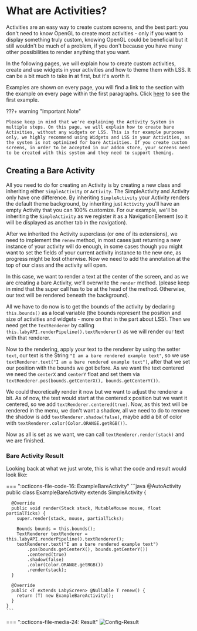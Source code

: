 # What are Activities?

Activities are an easy way to create custom screens, and the best part: you don't need to know OpenGL to create most activities - only if you want to display something truly custom, knowing OpenGL could be beneficial but it still wouldn't be much of a problem, if you don't because you have many other possibilities to render anything that you want.

In the following pages, we will explain how to create custom activities, create and use widgets in your activities and how to theme them with LSS. It can be a bit much to take in at first, but it's worth it.

Examples are shown on every page, you will find a link to the section with the example on every page within the first paragraphs. Click <a href="#bare-activity-example">here</a> to see the first example.

???+ warning "Important Note"

    Please keep in mind that we're explaining the Activity System in multiple steps. On this page, we will explain how to create bare Activities, without any widgets or LSS. This is for example purposes only, we highly recommend using Widgets and LSS in your Activities, as the system is not optimized for bare Activities. If you create custom screens, in order to be accepted in our addon store, your screens need to be created with this system and they need to support theming. 

## Creating a Bare Activity

All you need to do for creating an Activity is by creating a new class and inheriting either `SimpleActivity` or `Activity`. The SimpleActivity and Activity only have one difference. By inheriting `SimpleActivity` your Activity renders the default theme background, by inheriting just `Activity` you'll have an empty Activity that you can 100% customize. For our example, we'll be inheriting the `SimpleActivity` as we register it as a NavigationElement (so it will be displayed as another tab in the navigation). 

After we inherited the Activity superclass (or one of its extensions), we need to implement the `renew` method, in most cases just returning a new instance of your activity will do enough, in some cases though you might want to set the fields of your current activity instance to the new one, as progress might be lost otherwise. Now we need to add the annotation at the top of our class and the activity will open.

In this case, we want to render a text at the center of the screen, and as we are creating a bare Activity, we'll overwrite the `render` method. (please keep in mind that the super call has to be at the head of the method. Otherwise, our text will be rendered beneath the background). 

All we have to do now is to get the bounds of the activity by declaring `this.bounds()` as a local variable (the bounds represent the position and size of activities and widgets - more on that in the part about LSS). Then we need get the `TextRenderer` by calling `this.labyAPI.renderPipeline().textRenderer()` as we will render our text with that renderer. 

Now to the rendering, apply your text to the renderer by using the setter `text`, our text is the String `"I am a bare rendered example text"`, so we use `textRenderer.text("I am a bare rendered example text")`, after that we set our position with the bounds we got before. As we want the text centered we need the `centerX` and `centerY` float and set them via `textRenderer.pos(bounds.getCenterX(), bounds.getCenterY())`. 

We could theoretically render it now but we want to adjust the renderer a bit. As of now, the text would start at the centered x position but we want it centered, so we add `textRenderer.centered(true)`. Now, as this text will be rendered in the menu, we don't want a shadow, all we need to do to remove the shadow is add `textRenderer.shadow(false)`, maybe add a bit of color with `textRenderer.color(Color.ORANGE.getRGB())`.

Now as all is set as we want, we can call `textRenderer.render(stack)` and we are finished. 

### Bare Activity Result

Looking back at what we just wrote, this is what the code and result would look like:

=== ":octicons-file-code-16: ExampleBareActivity"
    ```java
    @AutoActivity
    public class ExampleBareActivity extends SimpleActivity {
    
      @Override
      public void render(Stack stack, MutableMouse mouse, float partialTicks) {
        super.render(stack, mouse, partialTicks);
    
        Bounds bounds = this.bounds();
        TextRenderer textRenderer = this.labyAPI.renderPipeline().textRenderer();
        textRenderer.text("I am a bare rendered example text")
            .pos(bounds.getCenterX(), bounds.getCenterY())
            .centered(true)
            .shadow(false)
            .color(Color.ORANGE.getRGB())
            .render(stack);
      }
    
      @Override
      public <T extends LabyScreen> @Nullable T renew() {
        return (T) new ExampleBareActivity();
      }
    }
    ```

=== ":octicons-file-media-24: Result"
    ![Config-Result](/assets/files/screenshots/bare-activity-example.png)